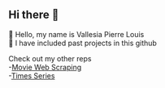 ## Hi there 👋

<!--
**Vsia/Vsia** is a ✨ _special_ ✨ repository because its `README.md` (this file) appears on your GitHub profile.

Here are some ideas to get you started:

- 🔭 I’m currently working on ...
- 🌱 I’m currently learning ...
- 👯 I’m looking to collaborate on ...
- 🤔 I’m looking for help with ...
- 💬 Ask me about ...
- 📫 How to reach me: ...
- 😄 Pronouns: ...
- ⚡ Fun fact: ...
-->
👋 Hello, my name is Vallesia Pierre Louis
<br/>
🔭 I have included past projects in this github

Check out my other reps
<br/>
-[Movie Web Scraping](https://github.com/Vsia/scraping)
<br/>
 -[Times Series](https://github.com/Vsia/time_series)
